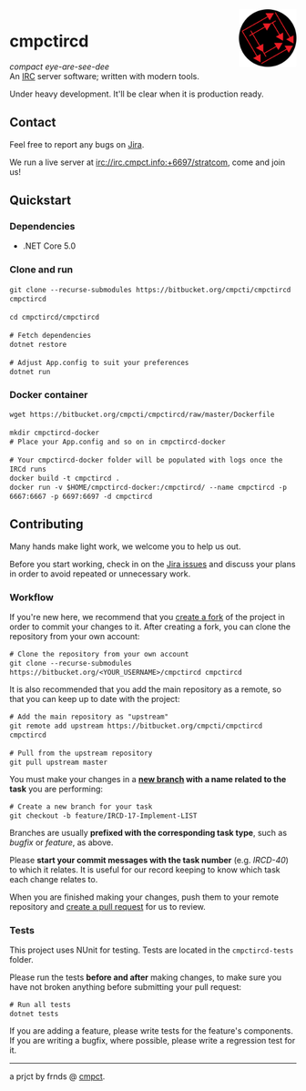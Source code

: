 <img src="./cmpct-icon-round.png" alt="cmpct logo" align="right" width="20%"/>

# cmpctircd
*compact eye-are-see-dee*  
An [IRC](https://simple.wikipedia.org/wiki/Internet_Relay_Chat) server software; written with modern tools.

Under heavy development. It'll be clear when it is production ready.

## Contact
Feel free to report any bugs on [Jira](https://cmpct.atlassian.net).

We run a live server at [irc://irc.cmpct.info:+6697/stratcom](irc://irc.cmpct.info:+6697/stratcom), come and join us!

## Quickstart
### Dependencies
* .NET Core 5.0

### Clone and run
```
git clone --recurse-submodules https://bitbucket.org/cmpcti/cmpctircd cmpctircd

cd cmpctircd/cmpctircd

# Fetch dependencies
dotnet restore

# Adjust App.config to suit your preferences
dotnet run
```

### Docker container
```
wget https://bitbucket.org/cmpcti/cmpctircd/raw/master/Dockerfile

mkdir cmpctircd-docker
# Place your App.config and so on in cmpctircd-docker

# Your cmpctircd-docker folder will be populated with logs once the IRCd runs
docker build -t cmpctircd .
docker run -v $HOME/cmpctircd-docker:/cmpctircd/ --name cmpctircd -p 6667:6667 -p 6697:6697 -d cmpctircd
```

## Contributing
Many hands make light work, we welcome you to help us out.

Before you start working, check in on the [Jira issues](https://bitbucket.org/cmpcti/cmpctircd/jira) and discuss your plans in order to avoid repeated or unnecessary work.

### Workflow
If you're new here, we recommend that you [create a fork](https://support.atlassian.com/bitbucket-cloud/docs/fork-a-repository/) of the project in order to commit your changes to it. After creating a fork, you can clone the repository from your own account:
```
# Clone the repository from your own account
git clone --recurse-submodules https://bitbucket.org/<YOUR_USERNAME>/cmpctircd cmpctircd
```
It is also recommended that you add the main repository as a remote, so that you can keep up to date with the project:
```
# Add the main repository as "upstream"
git remote add upstream https://bitbucket.org/cmpcti/cmpctircd cmpctircd

# Pull from the upstream repository
git pull upstream master
```

You must make your changes in a **[new branch](https://git-scm.com/book/en/v2/Git-Branching-Basic-Branching-and-Merging) with a name related to the task** you are performing:
```
# Create a new branch for your task
git checkout -b feature/IRCD-17-Implement-LIST
```
Branches are usually **prefixed with the corresponding task type**, such as *bugfix* or *feature*, as above.

Please **start your commit messages with the task number** (e.g. *IRCD-40*) to which it relates. It is useful for our record keeping to know which task each change relates to.

When you are finished making your changes, push them to your remote repository and [create a pull request](https://support.atlassian.com/bitbucket-cloud/docs/create-a-pull-request-to-merge-your-change/) for us to review.

### Tests
This project uses NUnit for testing. Tests are located in the `cmpctircd-tests` folder.

Please run the tests **before and after** making changes, to make sure you have not broken anything before submitting your pull request:

```
# Run all tests
dotnet tests
```
If you are adding a feature, please write tests for the feature's components. If you are writing a bugfix, where possible, please write a regression test for it.

---

a prjct by frnds @ [cmpct](https://cmpct.info/).